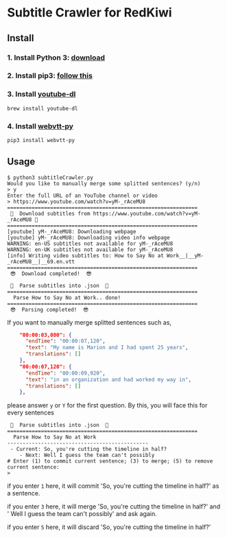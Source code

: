 # Subtitle Crawler for RedKiwi
## Install
### 1. Install Python 3: [download](https://www.python.org/downloads/)
### 2. Install pip3: [follow this](https://itsevans.com/install-pip-osx/)
### 3. Install [youtube-dl](https://github.com/rg3/youtube-dl/)
```bash
brew install youtube-dl
```
### 4. Install [webvtt-py](https://github.com/glut23/webvtt-py)
```bash
pip3 install webvtt-py
```

## Usage
```
$ python3 subtitleCrawler.py
Would you like to manually merge some splitted sentences? (y/n)
> y
Enter the full URL of an YouTube channel or video
> https://www.youtube.com/watch?v=yM-_rAceMU8
==============================================================
 🧐  Download subtitles from https://www.youtube.com/watch?v=yM-_rAceMU8 🧐
==============================================================
[youtube] yM-_rAceMU8: Downloading webpage
[youtube] yM-_rAceMU8: Downloading video info webpage
WARNING: en-US subtitles not available for yM-_rAceMU8
WARNING: en-UK subtitles not available for yM-_rAceMU8
[info] Writing video subtitles to: How to Say No at Work__|__yM-_rAceMU8__|__69.en.vtt
==============================================================
 😎  Download completed!  😎

 🤯  Parse subtitles into .json  🤯
==============================================================
  Parse How to Say No at Work.. done!
==============================================================
 😎  Parsing completed!  😎 
```
If you want to manually merge splitted sentences such as,
``` json
    "00:00:03,080": {
      "endTime": "00:00:07,120",
      "text": "My name is Marion and I had spent 25 years",
      "translations": []
    },
    "00:00:07,120": {
      "endTime": "00:00:09,920",
      "text": "in an organization and had worked my way in",
      "translations": []
    },
```
please answer `y` or `Y` for the first question. By this, you will face this for every sentences
```
 🤯  Parse subtitles into .json  🤯
==============================================================
  Parse How to Say No at Work
----------------------------------------------
 - Current: So, you're cutting the timeline in half?
    - Next: Well I guess the team can't possibly
# Enter (1) to commit current sentence; (3) to merge; (5) to remove current sentence:
> 
```
if you enter `1` here, it will commit 'So, you're cutting the timeline in half?' as a sentence.

if you enter `3` here, it will merge 'So, you're cutting the timeline in half?' and ' Well I guess the team can't possibly' and ask again.

if you enter `5` here, it will discard 'So, you're cutting the timeline in half?'
